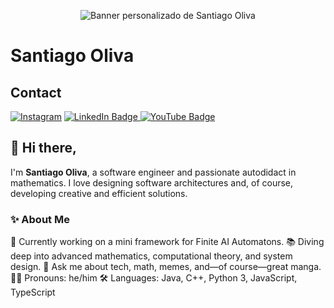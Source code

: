 <p align="center">
  <img src="https://media.licdn.com/dms/image/v2/D4E16AQHWbxXYa_j1MQ/profile-displaybackgroundimage-shrink_350_1400/B4EZYS2wb0HkAc-/0/1744073071437?e=1753315200&v=beta&t=WjWvALES6X1RePxKpmnwrpmbirKhNPOKQyzDbSXDFks" alt="Banner personalizado de Santiago Oliva" />
</p>

# Santiago Oliva

## Contact
<a href="https://www.instagram.com/d_2sant/">![Instagram](https://img.shields.io/badge/d_2sant-%23E4405F.svg?style=for-the-badge&logo=Instagram&logoColor=white)</a> 
<a href="https://www.linkedin.com/in/santiago-oliva-1345b3241/">
  <img src="https://img.shields.io/badge/Santiago%20Oliva-blue?style=for-the-badge&logo=linkedin&logoColor=white" alt="LinkedIn Badge"/>
</a>
<a href="https://www.youtube.com/@d2_sant849">
  <img src="https://img.shields.io/badge/d2_sant-red?style=for-the-badge&logo=youtube&logoColor=white" alt="YouTube Badge"/>
</a>

## 👋 Hi there,

I'm **Santiago Oliva**, a software engineer and passionate autodidact in mathematics. I love designing software architectures and, of course, developing creative and efficient solutions.

### ✨ About Me
🔧 Currently working on a mini framework for Finite AI Automatons.
📚 Diving deep into advanced mathematics, computational theory, and system design.
🎲 Ask me about tech, math, memes, and—of course—great manga.
🧑‍🚀 Pronouns: he/him
🛠️ Languages: Java, C++, Python 3, JavaScript, TypeScript
